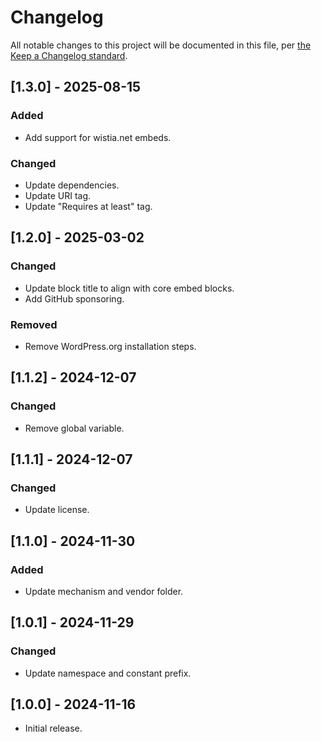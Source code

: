 # Changelog

All notable changes to this project will be documented in this file, per [the Keep a Changelog standard](http://keepachangelog.com/).

## [1.3.0] - 2025-08-15

### Added

- Add support for wistia.net embeds.

### Changed

- Update dependencies.
- Update URI tag.
- Update "Requires at least" tag.

## [1.2.0] - 2025-03-02

### Changed

- Update block title to align with core embed blocks.
- Add GitHub sponsoring.

### Removed

- Remove WordPress.org installation steps.

## [1.1.2] - 2024-12-07

### Changed

- Remove global variable.

## [1.1.1] - 2024-12-07

### Changed

- Update license.

## [1.1.0] - 2024-11-30

### Added

- Update mechanism and vendor folder.

## [1.0.1] - 2024-11-29

### Changed

- Update namespace and constant prefix.

## [1.0.0] - 2024-11-16

- Initial release.
